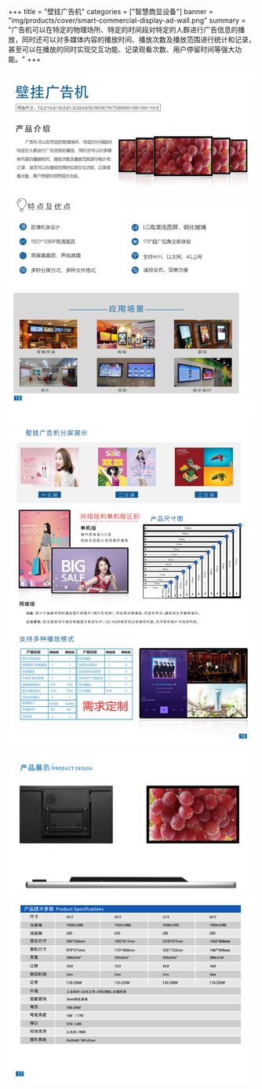 +++
title = "壁挂广告机"
categories = ["智慧商显设备"]
banner = "img/products/cover/smart-commercial-display-ad-wall.png"
summary = "广告机可以在特定的物理场所、特定的时间段对特定的人群进行广告信息的播放，同时还可以对多媒体内容的播放时间、播放次数及播放范围进行统计和记录，甚至可以在播放的同时实现交互功能、记录观看次数、用户停留时间等强大功能。"
+++

![alt](22.png)
![alt](23.png)
![alt](24.png)
